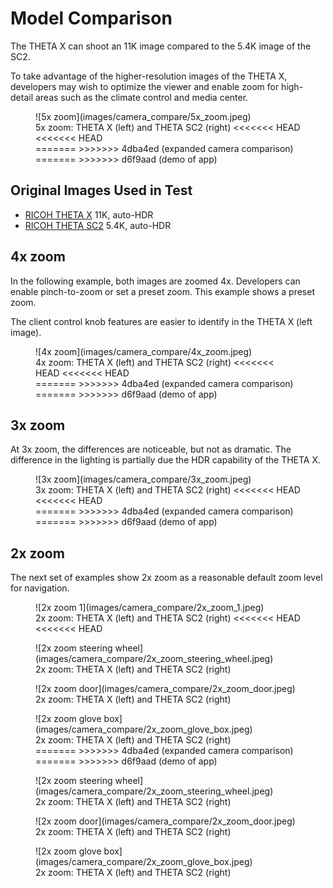 # Model Comparison

The THETA X can shoot an 11K image compared to the 5.4K image of the SC2.

To take advantage of the higher-resolution images of the THETA X,
developers may wish to optimize the viewer and enable zoom for
high-detail areas such as the climate control and media center.

<figure markdown>
![5x zoom](images/camera_compare/5x_zoom.jpeg)
<figcaption>5x zoom: THETA X (left) and THETA SC2 (right)
<<<<<<< HEAD
<<<<<<< HEAD
</figcaption>
=======
>>>>>>> 4dba4ed (expanded camera comparison)
=======
</figcaption>
>>>>>>> d6f9aad (demo of app)
</figure>

## Original Images Used in Test

* [RICOH THETA X](https://drive.google.com/file/d/18sau30LQEdRpib4LrJSD4Eh9OMNJ00n7/view?usp=sharing)
11K, auto-HDR
* [RICOH THETA SC2](https://drive.google.com/file/d/14iCkb7XDoSiBml1ZDc-2q08dfvthTCUo/view?usp=sharing)
5.4K, auto-HDR

## 4x zoom

In the following example, both images are zoomed 4x. Developers
can enable pinch-to-zoom or set a preset zoom. This example
shows a preset zoom.

The client control knob features are easier to identify in the
THETA X (left image).

<figure markdown>
![4x zoom](images/camera_compare/4x_zoom.jpeg)
<figcaption>4x zoom: THETA X (left) and THETA SC2 (right)
<<<<<<< HEAD
<<<<<<< HEAD
</figcaption>
=======
>>>>>>> 4dba4ed (expanded camera comparison)
=======
</figcaption>
>>>>>>> d6f9aad (demo of app)
</figure>

## 3x zoom

At 3x zoom, the differences are noticeable, but not as dramatic.
The difference in the lighting is partially due the HDR capability
of the THETA X.

<figure markdown>
![3x zoom](images/camera_compare/3x_zoom.jpeg)
<figcaption>3x zoom: THETA X (left) and THETA SC2 (right)
<<<<<<< HEAD
<<<<<<< HEAD
</figcaption>
=======
>>>>>>> 4dba4ed (expanded camera comparison)
=======
</figcaption>
>>>>>>> d6f9aad (demo of app)
</figure>

## 2x zoom

The next set of examples show 2x zoom as a reasonable default zoom level for
navigation.

<figure markdown>
![2x zoom 1](images/camera_compare/2x_zoom_1.jpeg)
<figcaption>2x zoom: THETA X (left) and THETA SC2 (right)
<<<<<<< HEAD
<<<<<<< HEAD
</figcaption>
</figure>

<figure markdown>
![2x zoom steering wheel](images/camera_compare/2x_zoom_steering_wheel.jpeg)
<figcaption>2x zoom: THETA X (left) and THETA SC2 (right)
</figcaption>
</figure>

<figure markdown>
![2x zoom door](images/camera_compare/2x_zoom_door.jpeg)
<figcaption>2x zoom: THETA X (left) and THETA SC2 (right)
</figcaption>
</figure>

<figure markdown>
![2x zoom glove box](images/camera_compare/2x_zoom_glove_box.jpeg)
<figcaption>2x zoom: THETA X (left) and THETA SC2 (right)
</figcaption>
=======
>>>>>>> 4dba4ed (expanded camera comparison)
=======
</figcaption>
>>>>>>> d6f9aad (demo of app)
</figure>

<figure markdown>
![2x zoom steering wheel](images/camera_compare/2x_zoom_steering_wheel.jpeg)
<figcaption>2x zoom: THETA X (left) and THETA SC2 (right)
</figcaption>
</figure>

<figure markdown>
![2x zoom door](images/camera_compare/2x_zoom_door.jpeg)
<figcaption>2x zoom: THETA X (left) and THETA SC2 (right)
</figcaption>
</figure>

<figure markdown>
![2x zoom glove box](images/camera_compare/2x_zoom_glove_box.jpeg)
<figcaption>2x zoom: THETA X (left) and THETA SC2 (right)
</figcaption>
</figure>
